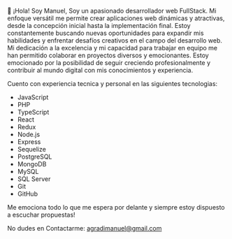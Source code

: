 👋 ¡Hola! Soy Manuel, Soy un apasionado desarrollador web FullStack. Mi enfoque versátil me permite crear aplicaciones web dinámicas y atractivas, desde la concepción inicial hasta la implementación final. Estoy constantemente buscando nuevas oportunidades para expandir mis habilidades y enfrentar desafíos creativos en el campo del desarrollo web. Mi dedicación a la excelencia y mi capacidad para trabajar en equipo me han permitido colaborar en proyectos diversos y emocionantes. Estoy emocionado por la posibilidad de seguir creciendo profesionalmente y contribuir al mundo digital con mis conocimientos y experiencia.

Cuento con experiencia tecnica y personal en las siguientes tecnologias:
<ul>
  <li>JavaScript</li>
  <li>PHP</li>
  <li>TypeScript</li>
  <li>React</li>
  <li>Redux</li>
  <li>Node.js</li>
  <li>Express</li>
  <li>Sequelize</li>
  <li>PostgreSQL</li>
  <li>MongoDB</li>
  <li>MySQL</li>
  <li>SQL Server</li>
  <li>Git</li>
  <li>GitHub</li>
</ul>

Me emociona todo lo que me espera por delante y siempre estoy dispuesto a escuchar propuestas!

No dudes en Contactarme: agradimanuel@gmail.com
